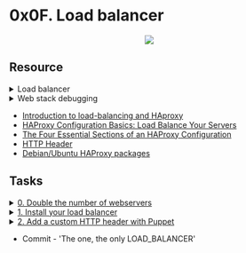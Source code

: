 # 0x0F. Load balancer

<p align="center">
  <img src="https://s3.amazonaws.com/intranet-projects-files/holbertonschool-sysadmin_devops/275/qfdked8.png"/>
</p>

## Resource

<details>
<summary>Load balancer</summary><br>
<ul>
  <li>Ever wonder how Facebook, Linkedin, Twitter and other web giants are handling such huge amounts of traffic? They don’t have just one server, but tens of thousands of them. In order to achieve this, web traffic needs to be distributed to these servers, and that is the role of a load-balancer.

  <p align="center">
   <img src="https://s3.amazonaws.com/alx-intranet.hbtn.io/uploads/medias/2020/9/6cefdd14b2f8c36789cba132bd5a10d42d88a177.png?X-Amz-Algorithm=AWS4-HMAC-SHA256&X-Amz-Credential=AKIARDDGGGOUSBVO6H7D%2F20220111%2Fus-east-1%2Fs3%2Faws4_request&X-Amz-Date=20220111T181845Z&X-Amz-Expires=86400&X-Amz-SignedHeaders=host&X-Amz-Signature=792a403303cb0d1faf98b4886f11e22013fa58b709f00d84029ac5877beb6aab" />
  </p>
  <ul>
      <li><a href="https://www.thegeekstuff.com/2016/01/load-balancer-intro/">Load-balancing</a></li>
      <li><a href="https://devcentral.f5.com/s/articles/intro-to-load-balancing-for-developers-ndash-the-algorithms">Load-balancing algorithms</a></li>
  </ul>
  </li>
</ul>
</details>

<details>
<summary>Web stack debugging</summary><br>
<ul>
  <li>Intro
  <ul>Debugging usually takes a big chunk of a software engineer’s time. The art of debugging is tough and it takes years, even decades to master, and that is why seasoned software engineers are the best at it… experience. They have seen lots of broken code, buggy systems, weird edge cases and race conditions.</ul>

  <p align="center">
   <img src="https://s3.amazonaws.com/alx-intranet.hbtn.io/uploads/medias/2020/9/45dffb0b1da8dc2ce47e340d7f88b05652c0f486.png?X-Amz-Algorithm=AWS4-HMAC-SHA256&X-Amz-Credential=AKIARDDGGGOUSBVO6H7D%2F20220105%2Fus-east-1%2Fs3%2Faws4_request&X-Amz-Date=20220105T050302Z&X-Amz-Expires=86400&X-Amz-SignedHeaders=host&X-Amz-Signature=d499fde872931932fc76dedd39b4298797482fd9b7ca1fc09f0a885ea8aa1cae" />
  </p>
  </li>
</ul>

<details>
<summary>Test and verify your assumptions</summary><br>
<a href='https://postimages.org/' target='_blank'><img src='https://i.postimg.cc/rFMtkCt8/image.png' border='0' alt='image'/></a>
</details>

<ul>
  <li>Debugging is fun
  <ul>Debugging can be frustrating, but it will definitely be part of your job, it requires experience and methodology to become good at it. The good news is that bugs are never going away, and the more experienced you become, trickier bugs will be assigned to you! Good luck 😃</ul>

  <p align="center">
   <img src="https://s3.amazonaws.com/alx-intranet.hbtn.io/uploads/medias/2020/9/bae58c9f066a9668001ef4b4c39778407439d2f9.gif?X-Amz-Algorithm=AWS4-HMAC-SHA256&X-Amz-Credential=AKIARDDGGGOUSBVO6H7D%2F20220105%2Fus-east-1%2Fs3%2Faws4_request&X-Amz-Date=20220105T050302Z&X-Amz-Expires=86400&X-Amz-SignedHeaders=host&X-Amz-Signature=67d4c1d736b92bef534ab94427ff3bef2c8ad4b498cafb512fbe6f6ddefec9ba" />
  </p>
  </li>
</ul>

</details>

- [Introduction to load-balancing and HAproxy](https://www.digitalocean.com/community/tutorials/an-introduction-to-haproxy-and-load-balancing-concepts)
- [HAProxy Configuration Basics: Load Balance Your Servers](https://www.haproxy.com/blog/haproxy-configuration-basics-load-balance-your-servers/)
- [The Four Essential Sections of an HAProxy Configuration](https://www.haproxy.com/blog/the-four-essential-sections-of-an-haproxy-configuration/)
- [HTTP Header](https://www.techopedia.com/definition/27178/http-header)
- [Debian/Ubuntu HAProxy packages](https://haproxy.debian.net/)

## Tasks

<details>
<summary><a href="./0-custom_http_response_header">0. Double the number of webservers</a></summary><br>
<a href='https://postimages.org/' target='_blank'><img src='https://i.postimg.cc/prMGd5GF/image.png' border='0' alt='image'/></a>
</details>

<details>
<summary><a href="./1-install_load_balancer">1. Install your load balancer</a></summary><br>
<a href='https://postimages.org/' target='_blank'><img src='https://i.postimg.cc/4dBWZ476/image.png' border='0' alt='image'/></a>
</details>

<details>
<summary><a href="./2-puppet_custom_http_response_header.pp">2. Add a custom HTTP header with Puppet</a></summary><br>
<a href='https://postimages.org/' target='_blank'><img src='https://i.postimg.cc/sD2G5kZY/image.png' border='0' alt='image'/></a>
</details>

* Commit - 'The one, the only LOAD_BALANCER'
